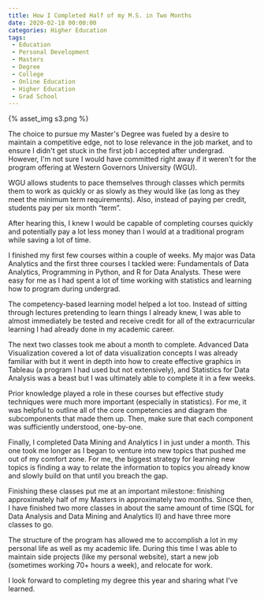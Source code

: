 ```yaml
---
title: How I Completed Half of my M.S. in Two Months
date: 2020-02-18 00:00:00
categories: Higher Education
tags:
 - Education
 - Personal Development
 - Masters
 - Degree
 - College
 - Online Education
 - Higher Education
 - Grad School
---
```


{% asset_img s3.png %}

The choice to pursue my Master&#39;s Degree was fueled by a desire to maintain a competitive edge, not to lose relevance in the job market, and to ensure I didn&#39;t get stuck in the first job I accepted after undergrad. However, I&#39;m not sure I would have committed right away if it weren&#39;t for the program offering at Western Governors University (WGU).

WGU allows students to pace themselves through classes which permits them to work as quickly or as slowly as they would like (as long as they meet the minimum term requirements). Also, instead of paying per credit, students pay per six month “term”.

After hearing this, I knew I would be capable of completing courses quickly and potentially pay a lot less money than I would at a traditional program while saving a lot of time.

I finished my first few courses within a couple of weeks. My major was Data Analytics and the first three courses I tackled were: Fundamentals of Data Analytics, Programming in Python, and R for Data Analysts. These were easy for me as I had spent a lot of time working with statistics and learning how to program during undergrad.

The competency-based learning model helped a lot too. Instead of sitting through lectures pretending to learn things I already knew, I was able to almost immediately be tested and receive credit for all of the extracurricular learning I had already done in my academic career.

The next two classes took me about a month to complete. Advanced Data Visualization covered a lot of data visualization concepts I was already familiar with but it went in depth into how to create effective graphics in Tableau (a program I had used but not extensively), and Statistics for Data Analysis was a beast but I was ultimately able to complete it in a few weeks.

Prior knowledge played a role in these courses but effective study techniques were much more important (especially in statistics). For me, it was helpful to outline all of the core competencies and diagram the subcomponents that made them up. Then, make sure that each component was sufficiently understood, one-by-one.

Finally, I completed Data Mining and Analytics I in just under a month. This one took me longer as I began to venture into new topics that pushed me out of my comfort zone. For me, the biggest strategy for learning new topics is finding a way to relate the information to topics you already know and slowly build on that until you breach the gap.

Finishing these classes put me at an important milestone: finishing approximately half of my Masters in approximately two months. Since then, I have finished two more classes in about the same amount of time (SQL for Data Analysis and Data Mining and Analytics II) and have three more classes to go.

The structure of the program has allowed me to accomplish a lot in my personal life as well as my academic life. During this time I was able to maintain side projects (like my personal website), start a new job (sometimes working 70+ hours a week), and relocate for work.

I look forward to completing my degree this year and sharing what I&#39;ve learned.
